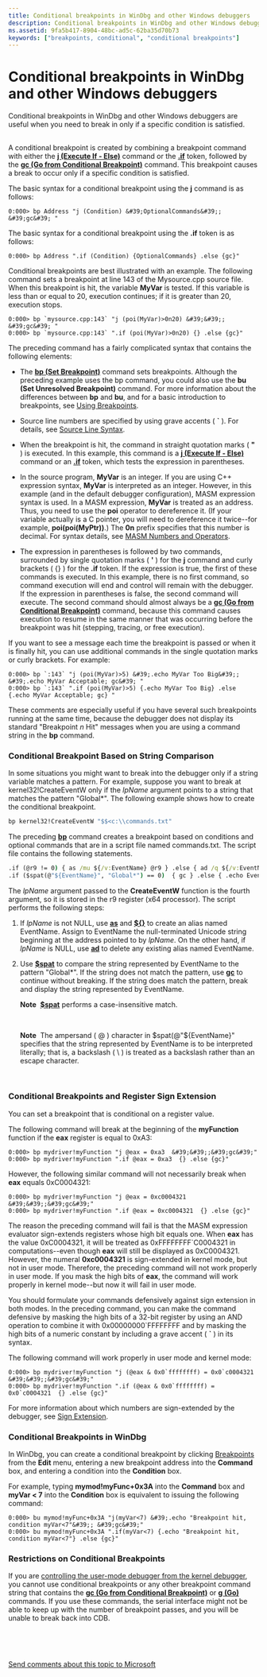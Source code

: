 ```yaml
---
title: Conditional breakpoints in WinDbg and other Windows debuggers
description: Conditional breakpoints in WinDbg and other Windows debuggers are useful when you need to break in only if a specific condition is satisfied.
ms.assetid: 9fa5b417-8904-48bc-ad5c-62ba35d70b73
keywords: ["breakpoints, conditional", "conditional breakpoints"]
---
```


# Conditional breakpoints in WinDbg and other Windows debuggers


Conditional breakpoints in WinDbg and other Windows debuggers are useful when you need to break in only if a specific condition is satisfied.

## <span id="ddk_setting_a_conditional_breakpoint_dbg"></span><span id="DDK_SETTING_A_CONDITIONAL_BREAKPOINT_DBG"></span>


A conditional breakpoint is created by combining a breakpoint command with either the [**j (Execute If - Else)**](j--execute-if---else-.md) command or the [**.if**](-if.md) token, followed by the [**gc (Go from Conditional Breakpoint)**](gc--go-from-conditional-breakpoint-.md) command. This breakpoint causes a break to occur only if a specific condition is satisfied.

The basic syntax for a conditional breakpoint using the **j** command is as follows:

```
0:000> bp Address "j (Condition) &#39;OptionalCommands&#39;; &#39;gc&#39; "
```

The basic syntax for a conditional breakpoint using the **.if** token is as follows:

```
0:000> bp Address ".if (Condition) {OptionalCommands} .else {gc}"
```

Conditional breakpoints are best illustrated with an example. The following command sets a breakpoint at line 143 of the Mysource.cpp source file. When this breakpoint is hit, the variable **MyVar** is tested. If this variable is less than or equal to 20, execution continues; if it is greater than 20, execution stops.

```
0:000> bp `mysource.cpp:143` "j (poi(MyVar)>0n20) &#39;&#39;; &#39;gc&#39; " 
0:000> bp `mysource.cpp:143` ".if (poi(MyVar)>0n20) {} .else {gc}"
```

The preceding command has a fairly complicated syntax that contains the following elements:

-   The [**bp (Set Breakpoint)**](bp--bu--bm--set-breakpoint-.md) command sets breakpoints. Although the preceding example uses the bp command, you could also use the **bu (Set Unresolved Breakpoint)** command. For more information about the differences between **bp** and **bu**, and for a basic introduction to breakpoints, see [Using Breakpoints](using-breakpoints.md).

-   Source line numbers are specified by using grave accents ( **\`** ). For details, see [Source Line Syntax](source-line-syntax.md).

-   When the breakpoint is hit, the command in straight quotation marks ( **"** ) is executed. In this example, this command is a [**j (Execute If - Else)**](j--execute-if---else-.md) command or an [**.if**](-if.md) token, which tests the expression in parentheses.

-   In the source program, **MyVar** is an integer. If you are using C++ expression syntax, **MyVar** is interpreted as an integer. However, in this example (and in the default debugger configuration), MASM expression syntax is used. In a MASM expression, **MyVar** is treated as an address. Thus, you need to use the **poi** operator to dereference it. (If your variable actually is a C pointer, you will need to dereference it twice--for example, **poi(poi(MyPtr))**.) The **0n** prefix specifies that this number is decimal. For syntax details, see [MASM Numbers and Operators](masm-numbers-and-operators.md).

-   The expression in parentheses is followed by two commands, surrounded by single quotation marks ( **'** ) for the **j** command and curly brackets ( {} ) for the **.if** token. If the expression is true, the first of these commands is executed. In this example, there is no first command, so command execution will end and control will remain with the debugger. If the expression in parentheses is false, the second command will execute. The second command should almost always be a [**gc (Go from Conditional Breakpoint)**](gc--go-from-conditional-breakpoint-.md) command, because this command causes execution to resume in the same manner that was occurring before the breakpoint was hit (stepping, tracing, or free execution).

If you want to see a message each time the breakpoint is passed or when it is finally hit, you can use additional commands in the single quotation marks or curly brackets. For example:

```
0:000> bp `:143` "j (poi(MyVar)>5) &#39;.echo MyVar Too Big&#39;; &#39;.echo MyVar Acceptable; gc&#39; " 
0:000> bp `:143` ".if (poi(MyVar)>5) {.echo MyVar Too Big} .else {.echo MyVar Acceptable; gc} " 
```

These comments are especially useful if you have several such breakpoints running at the same time, because the debugger does not display its standard "Breakpoint *n* Hit" messages when you are using a command string in the **bp** command.

### <span id="Conditional_Breakpoint_Based_on_String_Comparison"></span><span id="conditional_breakpoint_based_on_string_comparison"></span><span id="CONDITIONAL_BREAKPOINT_BASED_ON_STRING_COMPARISON"></span>Conditional Breakpoint Based on String Comparison

In some situations you might want to break into the debugger only if a string variable matches a pattern. For example, suppose you want to break at kernel32!CreateEventW only if the *lpName* argument points to a string that matches the pattern "Global\*". The following example shows how to create the conditional breakpoint.

```cmd
bp kernel32!CreateEventW "$$<c:\\commands.txt"
```

The preceding [**bp**](bp--bu--bm--set-breakpoint-.md) command creates a breakpoint based on conditions and optional commands that are in a script file named commands.txt. The script file contains the following statements.

```cmd
.if (@r9 != 0) { as /mu ${/v:EventName} @r9 } .else { ad /q ${/v:EventName} }
.if ($spat(@"${EventName}", "Global*") == 0)  { gc } .else { .echo EventName }
```

The *lpName* argument passed to the **CreateEventW** function is the fourth argument, so it is stored in the r9 register (x64 processor). The script performs the following steps:

1.  If *lpName* is not NULL, use [**as**](as--as--set-alias-.md) and [**${}**](-------alias-interpreter-.md) to create an alias named EventName. Assign to EventName the null-terminated Unicode string beginning at the address pointed to by *lpName*. On the other hand, if *lpName* is NULL, use [**ad**](ad--delete-alias-.md) to delete any existing alias named EventName.

2.  Use [**$spat**](masm-numbers-and-operators.md) to compare the string represented by EventName to the pattern "Global\*". If the string does not match the pattern, use [**gc**](gc--go-from-conditional-breakpoint-.md) to continue without breaking. If the string does match the pattern, break and display the string represented by EventName.

    **Note**  [**$spat**](masm-numbers-and-operators.md) performs a case-insensitive match.

     

    **Note**  The ampersand ( @ ) character in $spat(@"${EventName}" specifies that the string represented by EventName is to be interpreted literally; that is, a backslash ( \\ ) is treated as a backslash rather than an escape character.

     

### <span id="conditional_breakpoints_and_register_sign_extension"></span><span id="CONDITIONAL_BREAKPOINTS_AND_REGISTER_SIGN_EXTENSION"></span>Conditional Breakpoints and Register Sign Extension

You can set a breakpoint that is conditional on a register value.

The following command will break at the beginning of the **myFunction** function if the **eax** register is equal to 0xA3:

```
0:000> bp mydriver!myFunction "j @eax = 0xa3  &#39;&#39;;&#39;gc&#39;" 
0:000> bp mydriver!myFunction ".if @eax = 0xa3  {} .else {gc}"
```

However, the following similar command will not necessarily break when **eax** equals 0xC0004321:

```
0:000> bp mydriver!myFunction "j @eax = 0xc0004321  &#39;&#39;;&#39;gc&#39;" 
0:000> bp mydriver!myFunction ".if @eax = 0xc0004321  {} .else {gc}"
```

The reason the preceding command will fail is that the MASM expression evaluator sign-extends registers whose high bit equals one. When **eax** has the value 0xC0004321, it will be treated as 0xFFFFFFFF\`C0004321 in computations--even though **eax** will still be displayed as 0xC0004321. However, the numeral **0xc0004321** is sign-extended in kernel mode, but not in user mode. Therefore, the preceding command will not work properly in user mode. If you mask the high bits of **eax**, the command will work properly in kernel mode--but now it will fail in user mode.

You should formulate your commands defensively against sign extension in both modes. In the preceding command, you can make the command defensive by masking the high bits of a 32-bit register by using an AND operation to combine it with 0x00000000\`FFFFFFFF and by masking the high bits of a numeric constant by including a grave accent ( **\`** ) in its syntax.

The following command will work properly in user mode and kernel mode:

```
0:000> bp mydriver!myFunction "j (@eax & 0x0`ffffffff) = 0x0`c0004321  &#39;&#39;;&#39;gc&#39;" 
0:000> bp mydriver!myFunction ".if (@eax & 0x0`ffffffff) = 0x0`c0004321  {} .else {gc}"
```

For more information about which numbers are sign-extended by the debugger, see [Sign Extension](sign-extension.md).

### <span id="conditional_breakpoints_in_windbg"></span><span id="CONDITIONAL_BREAKPOINTS_IN_WINDBG"></span>Conditional Breakpoints in WinDbg

In WinDbg, you can create a conditional breakpoint by clicking [Breakpoints](edit---breakpoints.md) from the **Edit** menu, entering a new breakpoint address into the **Command** box, and entering a condition into the **Condition** box.

For example, typing **mymod!myFunc+0x3A** into the **Command** box and **myVar &lt; 7** into the **Condition** box is equivalent to issuing the following command:

```
0:000> bu mymod!myFunc+0x3A "j(myVar<7) &#39;.echo "Breakpoint hit, condition myVar<7"&#39;; &#39;gc&#39;" 
0:000> bu mymod!myFunc+0x3A ".if(myVar<7) {.echo "Breakpoint hit, condition myVar<7"} .else {gc}" 
```

### <span id="restrictions_on_conditional_breakpoints"></span><span id="RESTRICTIONS_ON_CONDITIONAL_BREAKPOINTS"></span>Restrictions on Conditional Breakpoints

If you are [controlling the user-mode debugger from the kernel debugger](controlling-the-user-mode-debugger-from-the-kernel-debugger.md), you cannot use conditional breakpoints or any other breakpoint command string that contains the [**gc (Go from Conditional Breakpoint)**](gc--go-from-conditional-breakpoint-.md) or [**g (Go)**](g--go-.md) commands. If you use these commands, the serial interface might not be able to keep up with the number of breakpoint passes, and you will be unable to break back into CDB.

 

 

[Send comments about this topic to Microsoft](mailto:wsddocfb@microsoft.com?subject=Documentation%20feedback%20[debugger\debugger]:%20Conditional%20breakpoints%20in%20WinDbg%20and%20other%20Windows%20debuggers%20%20RELEASE:%20%285/15/2017%29&body=%0A%0APRIVACY%20STATEMENT%0A%0AWe%20use%20your%20feedback%20to%20improve%20the%20documentation.%20We%20don't%20use%20your%20email%20address%20for%20any%20other%20purpose,%20and%20we'll%20remove%20your%20email%20address%20from%20our%20system%20after%20the%20issue%20that%20you're%20reporting%20is%20fixed.%20While%20we're%20working%20to%20fix%20this%20issue,%20we%20might%20send%20you%20an%20email%20message%20to%20ask%20for%20more%20info.%20Later,%20we%20might%20also%20send%20you%20an%20email%20message%20to%20let%20you%20know%20that%20we've%20addressed%20your%20feedback.%0A%0AFor%20more%20info%20about%20Microsoft's%20privacy%20policy,%20see%20http://privacy.microsoft.com/default.aspx. "Send comments about this topic to Microsoft")




